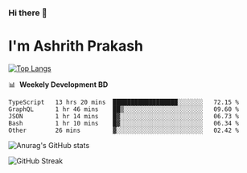 ### Hi there 👋
# I'm Ashrith Prakash

[![Top Langs](https://github-readme-stats.vercel.app/api/top-langs/?username=xxcheckmatexx&count_private=true&include_all_commits=true&show_icons=true&line_height=20&title_color=FFFFFF&icon_color=FFFFFF&text_color=FFFFFF&bg_color=0D1117&langs_count=8)](https://github.com/anuraghazra/github-readme-stats)

📊 &nbsp;**Weekely Development BD**

<!--START_SECTION:waka-->

```text
TypeScript   13 hrs 20 mins  ██████████████████░░░░░░░   72.15 %
GraphQL      1 hr 46 mins    ██▒░░░░░░░░░░░░░░░░░░░░░░   09.60 %
JSON         1 hr 14 mins    █▓░░░░░░░░░░░░░░░░░░░░░░░   06.73 %
Bash         1 hr 10 mins    █▓░░░░░░░░░░░░░░░░░░░░░░░   06.34 %
Other        26 mins         ▓░░░░░░░░░░░░░░░░░░░░░░░░   02.42 %
```

<!--END_SECTION:waka-->

![Anurag's GitHub stats](https://github-readme-stats.vercel.app/api?username=xxcheckmatexx&count_private=true&show_icons=true&theme=merko)  

![GitHub Streak](http://github-readme-streak-stats.herokuapp.com?user=xxcheckmatexx&theme=merko&hide_border=true&date_format=M%20j%5B%2C%20Y%5D&fire=DD0E0B)
<br/>
